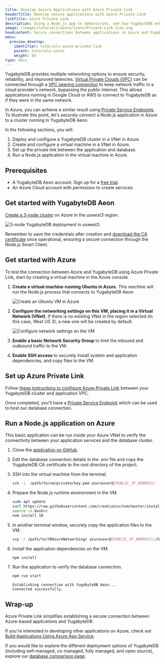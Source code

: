 ```yaml
---
title: Develop Secure Applications with Azure Private Link
headerTitle: Develop secure applications with Azure Private Link
linkTitle: Azure Private Link
description: Using a Node.js app to demonstrate, see how YugabyteDB enhances Azure connectivity with Azure Private Service Endpoints.
image: /images/tutorials/azure/icons/Private-Link-Icon.svg
headcontent: Secure connections between applications in Azure and YugabyteDB
menu:
  preview_develop:
    identifier: tutorials-azure-private-link
    parent: tutorials-azure
    weight: 50
type: docs
---
```


YugabyteDB provides multiple networking options to ensure security, reliability, and improved latencies. [Virtual Private Clouds (VPC)](/preview/yugabyte-cloud/cloud-basics/cloud-vpcs/) can be connected through a [VPC peering connection](/preview/yugabyte-cloud/cloud-basics/cloud-vpcs/cloud-add-peering/) to keep network traffic in a cloud provider's network, bypassing the public internet. This allows applications running in Google Cloud or AWS to connect to YugabyteDB as if they were in the same network.

In Azure, you can achieve a similar result using [Private Service Endpoints](/preview/yugabyte-cloud/cloud-basics/cloud-vpcs/cloud-add-endpoint/). To illustrate this point, let's securely connect a Node.js application in Azure to a cluster running in YugabyteDB Aeon.

In the following sections, you will:

1. Deploy and configure a YugabyteDB cluster in a VNet in Azure.
1. Create and configure a virtual machine in a VNet in Azure.
1. Set up the private link between the application and database.
1. Run a Node.js application in the virtual machine in Azure.

## Prerequisites

- A YugabyteDB Aeon account. Sign up for a [free trial](https://cloud.yugabyte.com/signup/).
- An Azure Cloud account with permission to create services.

## Get started with YugabyteDB Aeon

[Create a 3-node cluster](/preview/yugabyte-cloud/cloud-basics/create-clusters/create-single-region/) on Azure in the _uswest3_ region.

![3-node YugabyteDB deployment in uswest3](/images/tutorials/azure/azure-private-link/yb-deployment.png "3-node YugabyteDB deployment in uswest3")

Remember to save the credentials after creation and [download the CA certificate](../../build-apps/cloud-add-ip/#download-your-cluster-certificate) once operational, ensuring a secure connection through the Node.js Smart Client.

## Get started with Azure

To test the connection between Azure and YugabyteDB using Azure Private Link, start by creating a virtual machine in the Azure console.

1. **Create a virtual machine running Ubuntu in Azure.** This machine will run the Node.js process that connects to YugabyteDB Aeon.

    ![Create an Ubuntu VM in Azure](/images/tutorials/azure/azure-private-link/azure-create-vm.png "Create an Ubuntu VM in Azure")

1. **Configure the networking settings on this VM, placing it in a Virtual Network (VNet)**. If there is no existing VNet in the region selected (in this case, West US 3), a new one will be created by default.

    ![Configure network settings on the VM](/images/tutorials/azure/azure-private-link/azure-networking.png "Configure network settings on the VM")

1. **Enable a basic Network Security Group** to limit the inbound and outbound traffic to the VM.
1. **Enable SSH access** to securely install system and application dependencies, and copy files to the VM.

## Set up Azure Private Link

Follow [these instructions to configure Azure Private Link](/preview/yugabyte-cloud/cloud-basics/cloud-vpcs/managed-endpoint-azure/) between your YugabyteDB cluster and application VPC.

Once completed, you'll have a [Private Service Endpoint](/preview/yugabyte-cloud/cloud-basics/cloud-vpcs/cloud-add-endpoint/) which can be used to host our database connection.

## Run a Node.js application on Azure

This basic application can be run inside your Azure VNet to verify the connectivity between your application services and the database cluster.

1. Clone the [application on GitHub](https://github.com/YugabyteDB-Samples/yugabytedb-azure-private-link-demo-nodejs).
1. Edit the database connection details in the _.env_ file and copy the YugabyteDB CA certificate to the root directory of the project.
1. SSH into the virtual machine from the terminal.

    ```sh
    ssh -i  /path/to/vm/private/key.pem azureuser@[PUBLIC_IP_ADDRESS]
    ```

1. Prepare the Node.js runtime environment in the VM.

    ```sh
    sudo apt update
    curl https://raw.githubusercontent.com/creationix/nvm/master/install.sh | bash
    source ~/.bashrc
    nvm install 18
    ```

1. In another terminal window, securely copy the application files to the VM.

    ```sh
    scp -r /path/to/YBAzureNetworking/ azureuser@[PUBLIC_IP_ADDRESS]:/home/azureuser
    ```

1. Install the application dependencies on the VM.

    ```sh
    npm install
    ```

1. Run the application to verify the database connection.

    ```sh
    npm run start
    ```

    ```output
    Establishing connection with YugabyteDB Aeon...
    Connected successfully.
    ```

## Wrap-up

Azure Private Link simplifies establishing a secure connection between Azure-based applications and YugabyteDB.

If you're interested in developing other applications on Azure, check out [Build Applications Using Azure App Service](/preview/develop/tutorials/azure/azure-app-service/).

If you would like to explore the different deployment options of YugabyteDB (including self-managed, co-managed, fully managed, and open source), explore our [database comparison page](https://www.yugabyte.com/compare-products/).

